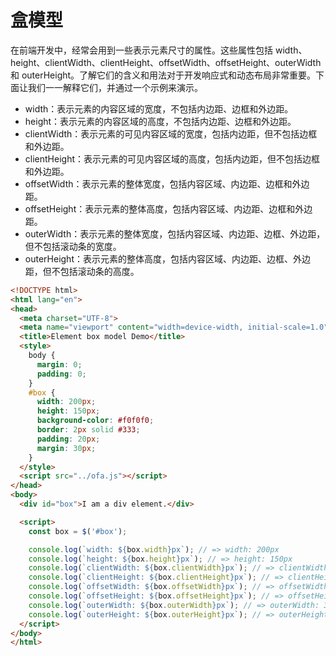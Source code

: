 # 盒模型

在前端开发中，经常会用到一些表示元素尺寸的属性。这些属性包括 width、height、clientWidth、clientHeight、offsetWidth、offsetHeight、outerWidth 和 outerHeight。了解它们的含义和用法对于开发响应式和动态布局非常重要。下面让我们一一解释它们，并通过一个示例来演示。

- width：表示元素的内容区域的宽度，不包括内边距、边框和外边距。
- height：表示元素的内容区域的高度，不包括内边距、边框和外边距。
- clientWidth：表示元素的可见内容区域的宽度，包括内边距，但不包括边框和外边距。
- clientHeight：表示元素的可见内容区域的高度，包括内边距，但不包括边框和外边距。
- offsetWidth：表示元素的整体宽度，包括内容区域、内边距、边框和外边距。
- offsetHeight：表示元素的整体高度，包括内容区域、内边距、边框和外边距。
- outerWidth：表示元素的整体宽度，包括内容区域、内边距、边框、外边距，但不包括滚动条的宽度。
- outerHeight：表示元素的整体高度，包括内容区域、内边距、边框、外边距，但不包括滚动条的高度。

```html
<!DOCTYPE html>
<html lang="en">
<head>
  <meta charset="UTF-8">
  <meta name="viewport" content="width=device-width, initial-scale=1.0">
  <title>Element box model Demo</title>
  <style>
    body {
      margin: 0;
      padding: 0;
    }
    #box {
      width: 200px;
      height: 150px;
      background-color: #f0f0f0;
      border: 2px solid #333;
      padding: 20px;
      margin: 30px;
    }
  </style>
  <script src="../ofa.js"></script>
</head>
<body>
  <div id="box">I am a div element.</div>

  <script>
    const box = $('#box');

    console.log(`width: ${box.width}px`); // => width: 200px
    console.log(`height: ${box.height}px`); // => height: 150px
    console.log(`clientWidth: ${box.clientWidth}px`); // => clientWidth: 240px
    console.log(`clientHeight: ${box.clientHeight}px`); // => clientHeight: 190px
    console.log(`offsetWidth: ${box.offsetWidth}px`); // => offsetWidth: 244px
    console.log(`offsetHeight: ${box.offsetHeight}px`); // => offsetHeight: 194px
    console.log(`outerWidth: ${box.outerWidth}px`); // => outerWidth: 304px
    console.log(`outerHeight: ${box.outerHeight}px`); // => outerHeight: 254px
  </script>
</body>
</html>

```